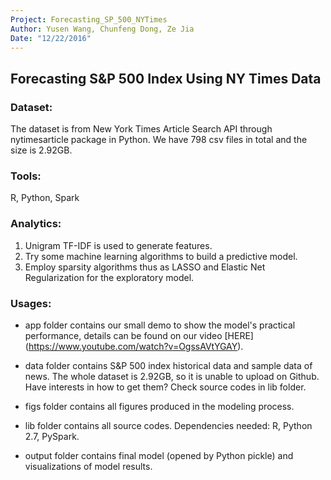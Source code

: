 ```yaml
---
Project: Forecasting_SP_500_NYTimes
Author: Yusen Wang, Chunfeng Dong, Ze Jia
Date: "12/22/2016"
---
```


## Forecasting S&amp;P 500 Index Using NY Times Data

### Dataset: 
The dataset is from New York Times Article Search API through nytimesarticle package in Python. We have 798 csv files in total and the size is 2.92GB. 

### Tools: 
R, Python, Spark 

### Analytics: 
1. Unigram TF-IDF is used to generate features. 
2. Try some machine learning algorithms to build a predictive model. 
3. Employ sparsity algorithms thus as LASSO and Elastic Net Regularization for the exploratory model. 

### Usages:
+ app folder contains our small demo to show the model's practical performance, details can be found on our video [HERE] (https://www.youtube.com/watch?v=OgssAVtYGAY).

+ data folder contains S&P 500 index historical data and sample data of news. The whole dataset is 2.92GB, so it is unable to upload on Github. Have interests in how to get them? Check source codes in lib folder.

+ figs folder contains all figures produced in the modeling process.

+ lib folder contains all source codes. Dependencies needed: R, Python 2.7, PySpark.

+ output folder contains final model (opened by Python pickle) and visualizations of model results.
